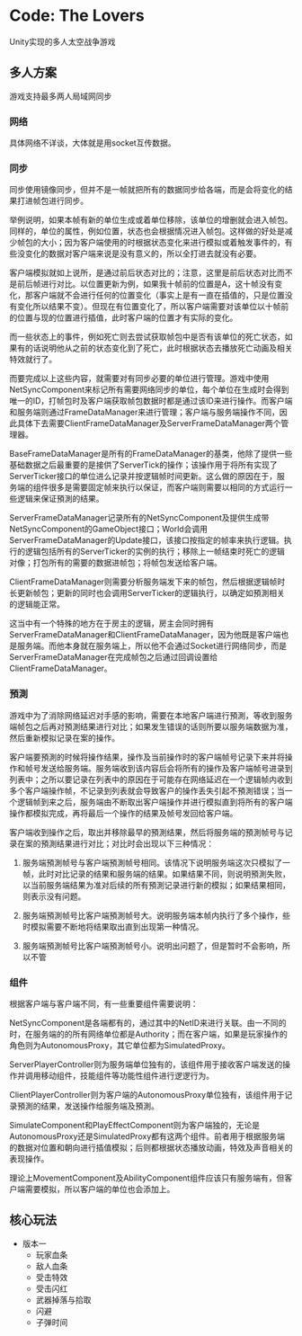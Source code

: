 # Code: The Lovers

Unity实现的多人太空战争游戏

## 多人方案

游戏支持最多两人局域网同步

### 网络

具体网络不详谈，大体就是用socket互传数据。

### 同步

同步使用镜像同步，但并不是一帧就把所有的数据同步给各端，而是会将变化的结果打进帧包进行同步。

举例说明，如果本帧有新的单位生成或着单位移除，该单位的增删就会进入帧包。同样的，单位的属性，例如位置，状态也会根据情况进入帧包。这样做的好处是减少帧包的大小；因为客户端使用的时根据状态变化来进行模拟或着触发事件的，有些没变化的数据对客户端来说是没有意义的，所以全打进去就没有必要。

客户端模拟就如上说所，是通过前后状态对比的；注意，这里是前后状态对比而不是前后帧进行对比。以位置更新为例，如果我十帧前的位置是A，这十帧没有变化，那客户端就不会进行任何的位置变化（事实上是有一直在插值的，只是位置没有变化所以结果不变）。但现在有位置变化了，所以客户端需要对该单位以十帧前的位置与现的位置进行插值，此时客户端的位置才有实际的变化。

而一些状态上的事件，例如死亡则去尝试获取帧包中是否有该单位的死亡状态，如果有的话说明他从之前的状态变化到了死亡，此时根据状态去播放死亡动画及相关特效就行了。

而要完成以上这些内容，就需要对有同步必要的单位进行管理。游戏中使用NetSyncComponent来标记所有需要网络同步的单位，每个单位在生成时会得到唯一的ID，打帧包时及客户端获取帧包数据时都是通过该ID来进行操作。而客户端和服务端则通过FrameDataManager来进行管理；客户端与服务端操作不同，因此具体下去需要ClientFrameDataManager及ServerFrameDataManager两个管理器。

BaseFrameDataManager是所有的FrameDataManager的基类，他除了提供一些基础数据之后最重要的是接供了ServerTick的操作；该操作用于将所有实现了ServerTicker接口的单位进么记录并按逻辑帧时间更新。这么做的原因在于，服务端的组件很多是需要固定帧来执行以保证，而客户端则需要以相同的方式运行一些逻辑来保证預測的结果。

ServerFrameDataManager记录所有的NetSyncComponent及提供生成带NetSyncComponent的GameObject接口；World会调用ServerFrameDataManager的Update接口，该接口按指定的帧率来执行逻辑。执行的逻辑包括所有的ServerTicker的实例的执行；移除上一帧结束时死亡的逻辑对像；打包所有的需要的数据进帧包；将帧包发送给客户端。

ClientFrameDataManager则需要分析服务端发下来的帧包，然后根据逻辑帧时长更新帧包；更新的同时也会调用ServerTicker的逻辑执行，以确定如預測相关的逻辑能正常。

这当中有一个特殊的地方在于房主的逻辑，房主会同时拥有ServerFrameDataManager和ClientFrameDataManager，因为他既是客户端也是服务端。而他本身就在服务端上，所以他不会通过Socket进行网络同步，而是ServerFrameDataManager在完成帧包之后通过回调设置给ClientFrameDataManager。


### 預測

游戏中为了消除网络延迟对手感的影响，需要在本地客户端进行預測，等收到服务端帧包之后再对預測结果进行对比；如果发生错误的话则所要以服务端数据为准，然后重新模拟记录在案的操作。

客户端要預測的时候将操作结果，操作及当前操作时的客户端帧号记录下来并将操作和帧号发送给服务端。服务端收到该内容后会将所有的操作及客户端帧号进录到列表中；之所以要记录在列表中的原因在于可能存在网络延迟在一个逻辑帧内收到多个客户端操作帧，不记录到列表就会导致客户的操作丢失引起不預測错误；当一个逻辑帧到来之后，服务端由不断取出客户端操作并进行模拟直到将所有的客户端操作都模拟完成，再将最后一个操作的结果及帧号发回给客户端。

客户端收到操作之后，取出并移除最早的預測结果，然后将服务端的預測帧号与记录在案的預測结果进行对比；对比时会出现以下三种情况：
1. 服务端預測帧号与客户端預測帧号相同。该情况下说明服务端这次只模拟了一帧，此时对比记录的结果和服务端的结果。如果结果不同，则说明預測失败，以当前服务端结果为准对后续的所有預測记录进行新的模拟；如果结果相同，则表示没有问题。

2. 服务端預測帧号比客户端預測帧号大。说明服务端本帧内执行了多个操作，些时模拟需要不断地将结果取出直到出现第一种情况。

3. 服务端預測帧号比客户端預測帧号小。说明出问题了，但是暂时不会影响，所以不管

### 组件

根据客户端与客户端不同，有一些重要组件需要说明：

NetSyncComponent是各端都有的，通过其中的NetID来进行关联。由一不同的时，在服务端的的所有网络单位都是Authority；而在客户端，如果是玩家操作的角色则为AutonomousProxy，其它单位都为SimulatedProxy。

ServerPlayerController则为服务端单位独有的，该组件用于接收客户端发送的操作并调用移动组件，技能组件等功能性组件进行逻逻行为。

ClientPlayerController则为客户端的AutonomousProxy单位独有，该组件用于记录預測的结果，发送操作给服务端及預測。

SimulateComponent和PlayEffectComponent则为客户端独的，无论是AutonomousProxy还是SimulatedProxy都有这两个组件。前者用于根据服务端的数据对位置和朝向进行插值模拟；后则都根据状态播放动画，特效及声音相关的表现操作。

理论上MovementComponent及AbilityComponent组件应该只有服务端有，但客户端需要模拟，所以客户端的单位也会添加上。


## 核心玩法
    
* 版本一
    * 玩家血条
    * 敌人血条
    * 受击特效
    * 受击闪红
    * 武器掉落与拾取
    * 闪避
    * 子弹时间